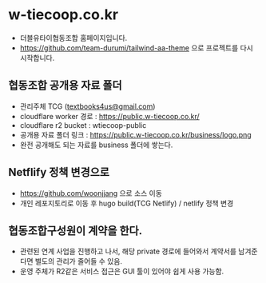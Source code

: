 # w-tiecoop.co.kr 
- 더블유타이협동조합 홈페이지입니다.
- https://github.com/team-durumi/tailwind-aa-theme 으로 프로젝트를 다시 시작합니다.

## 협동조합 공개용 자료 폴더
- 관리주체 TCG (textbooks4us@gmail.com)
- cloudflare worker 경로 : https://public.w-tiecoop.co.kr/
- cloudflare r2 bucket : wtiecoop-public
- 공개용 자료 폴더 링크 : https://public.w-tiecoop.co.kr/business/logo.png
- 완전 공개해도 되는 자료를 business 폴더에 쌓는다.

## Netflify 정책 변경으로
- https://github.com/woonjjang 으로 소스 이동
- 개인 레포지토리로 이동 후 hugo build(TCG Netlify) / netlify 정책 변경

## 협동조합구성원이 계약을 한다.
- 관련된 연계 사업을 진행하고 나서, 해당 private 경로에 들어와서 계약서를 남겨준다면 별도의 관리가 줄어들 수 있음. 
- 운영 주체가 R2같은 서비스 접근은 GUI 툴이 있어야 쉽게 사용 가능함.